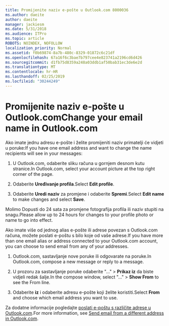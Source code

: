 ```yaml
---
title: Promijenite naziv e-pošte u Outlook.com 8000036
ms.author: daeite
author: daeite
manager: jackiesm
ms.date: 5/31/2018
ms.audience: ITPro
ms.topic: article
ROBOTS: NOINDEX, NOFOLLOW
localization_priority: Normal
ms.assetid: f0b69874-8a7b-480c-8329-01872c6c21df
ms.openlocfilehash: 67a16f6c3bae7b797cee4e823741a2196cd6d426
ms.sourcegitcommit: d1fb75d8359a248a03ddb1af50bab31ec3de6e2d
ms.translationtype: MT
ms.contentlocale: hr-HR
ms.lasthandoff: 02/25/2019
ms.locfileid: "30244249"
---
```

# <a name="change-your-email-name-in-outlookcom"></a><span data-ttu-id="3caac-102">Promijenite naziv e-pošte u Outlook.com</span><span class="sxs-lookup"><span data-stu-id="3caac-102">Change your email name in Outlook.com</span></span>

<span data-ttu-id="3caac-103">Ako imate jednu adresu e-pošte i želite promijeniti naziv primatelji će vidjeti u poruke:</span><span class="sxs-lookup"><span data-stu-id="3caac-103">If you have one email address and want to change the name recipients will see in your messages:</span></span>
  
1. <span data-ttu-id="3caac-104">U Outlook.com, odaberite sliku računa u gornjem desnom kutu stranice.</span><span class="sxs-lookup"><span data-stu-id="3caac-104">In Outlook.com, select your account picture at the top right corner of the page.</span></span>
    
2. <span data-ttu-id="3caac-105">Odaberite **Uređivanje profila**.</span><span class="sxs-lookup"><span data-stu-id="3caac-105">Select **Edit profile**.</span></span> 
    
3. <span data-ttu-id="3caac-106">Odaberite **Uredi naziv** za promjene i odaberite **Spremi**.</span><span class="sxs-lookup"><span data-stu-id="3caac-106">Select **Edit name** to make changes and select **Save**.</span></span> 
    
<span data-ttu-id="3caac-107">Molimo Dopusti do 24 sata za promjene fotografija profila ili naziv stupiti na snagu.</span><span class="sxs-lookup"><span data-stu-id="3caac-107">Please allow up to 24 hours for changes to your profile photo or name to go into effect.</span></span>
  
<span data-ttu-id="3caac-108">Ako imate više od jednog alias e-pošte ili adrese povezan s Outlook.com računa, možete poslati e-poštu s bilo koje od vaše adrese.</span><span class="sxs-lookup"><span data-stu-id="3caac-108">If you have more than one email alias or address connected to your Outlook.com account, you can choose to send email from any of your addresses.</span></span>
  
1. <span data-ttu-id="3caac-109">Outlook.com, sastavljanje nove poruke ili odgovarate na poruke.</span><span class="sxs-lookup"><span data-stu-id="3caac-109">In Outlook.com, compose a new message or reply to a message.</span></span>
    
2. <span data-ttu-id="3caac-110">U prozoru za sastavljanje poruke odaberite "..." \> **Prikaz iz** da biste vidjeli redak šalje.</span><span class="sxs-lookup"><span data-stu-id="3caac-110">In the compose window, select "..." \> **Show From** to see the From line.</span></span> 
    
3. <span data-ttu-id="3caac-111">Odaberite **iz** i odaberite adresu e-pošte koji želite koristiti.</span><span class="sxs-lookup"><span data-stu-id="3caac-111">Select **From** and choose which email address you want to use.</span></span> 
    
<span data-ttu-id="3caac-112">Za dodatne informacije pogledajte [poslati e-poštu s različite adrese u Outlook.com](https://go.microsoft.com/fwlink/p/?linkid=2001701&amp;clcid=0x409).</span><span class="sxs-lookup"><span data-stu-id="3caac-112">For more information, see [Send email from a different address in Outlook.com](https://go.microsoft.com/fwlink/p/?linkid=2001701&amp;clcid=0x409).</span></span>
  


